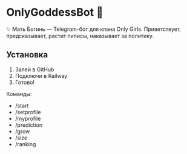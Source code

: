 
# OnlyGoddessBot 👑

✨ Мать Богинь — Telegram-бот для клана Only Girls. Приветствует, предсказывает, растит пиписы, наказывает за политику.

## Установка

1. Залей в GitHub
2. Подключи в Railway
3. Готово!

Команды:
- /start
- /setprofile
- /myprofile
- /prediction
- /grow
- /size
- /ranking
